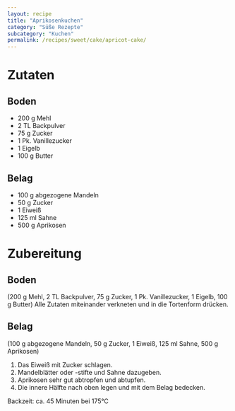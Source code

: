 ```yaml
---
layout: recipe
title: "Aprikosenkuchen"
category: "Süße Rezepte"
subcategory: "Kuchen"
permalink: /recipes/sweet/cake/apricot-cake/
---
```


# Zutaten

## Boden
- 200 g Mehl
- 2 TL Backpulver
- 75 g Zucker
- 1 Pk. Vanillezucker
- 1 Eigelb
- 100 g Butter

## Belag
- 100 g abgezogene Mandeln
- 50 g Zucker
- 1 Eiweiß
- 125 ml Sahne
- 500 g Aprikosen


# Zubereitung

## Boden
(200 g Mehl, 2 TL Backpulver, 75 g Zucker, 1 Pk. Vanillezucker, 1 Eigelb, 100 g Butter)
Alle Zutaten miteinander verkneten und in die Tortenform drücken.

## Belag
(100 g abgezogene Mandeln, 50 g Zucker, 1 Eiweiß, 125 ml Sahne, 500 g Aprikosen)
1. Das Eiweiß mit Zucker schlagen. 
2. Mandelblätter oder -stifte und Sahne dazugeben.
3. Aprikosen sehr gut abtropfen und abtupfen. 
4. Die innere Hälfte nach oben legen und mit dem Belag bedecken.

Backzeit: ca. 45 Minuten bei 175°C
